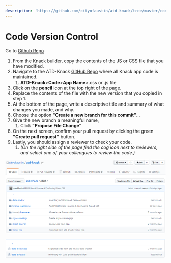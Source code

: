 ```yaml
---
description: 'https://github.com/cityofaustin/atd-knack/tree/master/code'
---
```


# Code Version Control

Go to [Github Repo](https://github.com/cityofaustin/atd-knack/tree/master/code)

1. From the Knack builder, copy the contents of the JS or CSS file that you have modified.
2. Navigate to the ATD-Knack [GitHub Repo](https://github.com/cityofaustin/atd-knack/tree/master/code) where all Knack app code is maintained. 
   1. **ATD-Knack**&gt;**Code**&gt;**App Name**&gt;.css or .js file
3. Click on the **pencil** icon at the top right of the page.
4. Replace the contents of the file with the new version that you copied in step 1.
5. At the bottom of the page, write a descriptive title and summary of what changes you made, and why.
6. Choose the option **"Create a new branch for this commit"**...
7. Give the new branch a meaningful name, 
   1. Click **"Propose File Change"**
8. On the next screen, confirm your pull request by clicking the green **"Create pull request"** button.
9. Lastly, you should assign a reviewer to check your code. 
   1. _\(On the right side of the page find the cog icon next to reviewers, and select one of your colleagues to review the code.\)_

![Main code folder of the app code](../.gitbook/assets/image%20%284%29.png)

![Sub folder of data-tracker](../.gitbook/assets/image%20%283%29.png)

